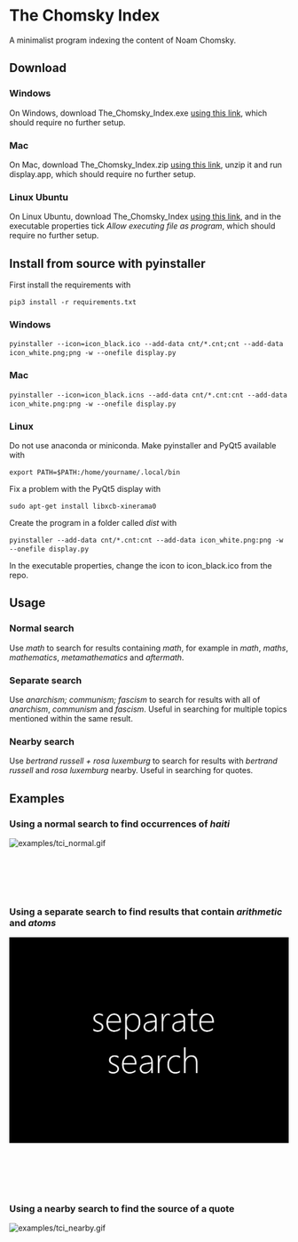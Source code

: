# The Chomsky Index

A minimalist program indexing the content of Noam Chomsky.

## Download

### Windows

On Windows, download The_Chomsky_Index.exe [using this link](https://github.com/jasons-gh/the-chomsky-index/releases/download/v1.0.0/The_Chomsky_Index.exe), which should require no further setup.

### Mac

On Mac, download The_Chomsky_Index.zip [using this link](https://github.com/jasons-gh/the-chomsky-index/releases/download/v1.0.0/The_Chomsky_Index.zip), unzip it and run display.app, which should require no further setup.

### Linux Ubuntu

On Linux Ubuntu, download The_Chomsky_Index [using this link](https://github.com/jasons-gh/the-chomsky-index/releases/download/v1.0.0/The_Chomsky_Index), and in the executable properties tick *Allow executing file as program*, which should require no further setup.

## Install from source with pyinstaller

First install the requirements with

    pip3 install -r requirements.txt

### Windows

    pyinstaller --icon=icon_black.ico --add-data cnt/*.cnt;cnt --add-data icon_white.png;png -w --onefile display.py

### Mac

    pyinstaller --icon=icon_black.icns --add-data cnt/*.cnt:cnt --add-data icon_white.png:png -w --onefile display.py

### Linux

Do not use anaconda or miniconda. Make pyinstaller and PyQt5 available with

    export PATH=$PATH:/home/yourname/.local/bin
	
Fix a problem with the PyQt5 display with

    sudo apt-get install libxcb-xinerama0
	
Create the program in a folder called *dist* with

    pyinstaller --add-data cnt/*.cnt:cnt --add-data icon_white.png:png -w --onefile display.py

In the executable properties, change the icon to icon_black.ico from the repo.

## Usage

### Normal search

Use *math* to search for results containing *math*, for example in *math*, *maths*, *mathematics*, *metamathematics* and *aftermath*.

### Separate search

Use *anarchism; communism; fascism* to search for results with all of *anarchism*, *communism* and *fascism*. Useful in searching for multiple topics mentioned within the same result.

### Nearby search

Use *bertrand russell + rosa luxemburg* to search for results with *bertrand russell* and *rosa luxemburg* nearby. Useful in searching for quotes.

## Examples

### Using a normal search to find occurrences of *haiti*

![examples/tci_normal.gif](examples/tci_normal.gif)

<br/>

<br/>

<br/>

<br/>

### Using a separate search to find results that contain *arithmetic* and *atoms*

![examples/tci_separate.gif](examples/tci_separate.gif)

<br/>

<br/>

<br/>

<br/>

### Using a nearby search to find the source of a quote

![examples/tci_nearby.gif](examples/tci_nearby.gif)